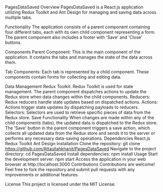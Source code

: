 PagesDataSaved
Overview
PagesDataSaved is a React.js application utilizing Redux Toolkit and Ant Design for managing and saving data across multiple tabs.

Functionality
The application consists of a parent component containing four different tabs, each with its own child component representing a form. The parent component also includes a footer with 'Save' and 'Close' buttons.

Components
Parent Component: This is the main component of the application. It contains the tabs and manages the state of the data across them.

Tab Components: Each tab is represented by a child component. These components contain forms for collecting and editing data.

Data Management
Redux Toolkit: Redux Toolkit is used for state management. The parent component dispatches actions to update the Redux store when data changes within the child components.
Reducers: Redux reducers handle state updates based on dispatched actions.
Actions: Actions trigger state updates by dispatching payloads to reducers.
Selectors: Selectors are used to retrieve specific pieces of data from the Redux store.
Save Functionality
When changes are made within any of the child components (tabs), the updated data is dispatched to the Redux store.
The 'Save' button in the parent component triggers a save action, which collects all updated data from the Redux store and sends it to the server or performs any necessary data-saving operations.
Dependencies
React.js
Redux Toolkit
Ant Design
Installation
Clone the repository: git clone https://github.com/Attaullahkhanit/PagesDataSaved
Navigate to the project directory: cd PagesDataSaved
Install dependencies: npm install
Usage
Start the development server: npm start
Access the application in your web browser at http://localhost:3000
Contributions
Contributions are welcome! Feel free to fork the repository and submit pull requests with any improvements or additional features.

License
This project is licensed under the MIT License.

